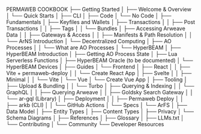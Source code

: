 PERMAWEB COOKBOOK
├── Getting Started
│   ├── Welcome & Overview
│   └── Quick Starts
│       ├── CLI
│       ├── Code
│       └── No Code
│
├── Fundamentals
│   ├── Keyfiles and Wallets
│   ├── Transactions
│   │   ├── Post Transactions
│   │   ├── Tags
│   │   └── Bundles
│   ├── Accessing Arweave Data
│   │   ├── Gateways & Access
│   │   ├── Manifests & Path Resolution
│   │   └── ArNS Introduction
│   └── Decentralized Computing
│       ├── AO Processes
│       │   └── What are AO Processes
│       └── HyperBEAM
│           ├── HyperBEAM Introduction
│           ├── Getting AO Process State
│           ├── Lua Serverless Functions
│           ├── HyperBEAM Oracle (to be documented)
│           └── HyperBEAM Devices
│
├── Guides
│   └── Frontend
│       ├── React
│       │   ├── Vite + permaweb-deploy
│       │   └── Create React App
│       ├── Svelte
│       │   ├── Minimal
│       │   └── Vite
│       └── Vue
│           └── Create Vue App
│
├── Tooling
│   ├── Upload & Bundling
│   │   └── Turbo
│   ├── Querying & Indexing
│   │   └── GraphQL
│   │       ├── Querying Arweave
│   │       ├── Goldsky Search Gateway
│   │       └── ar-gql (Library)
│   ├── Deployment
│   │   ├── Permaweb Deploy
│   │   ├── arkb (CLI)
│   │   └── GitHub Actions
│   └── Specs
│       └── ArFS
│           ├── Data Model
│           ├── Entity Types
│           ├── Content Types
│           ├── Privacy
│           └── Schema Diagrams
│
├── References
│   ├── Glossary
│   ├── LLMs.txt
│   └── Contributing
│
└── Community
    └── Developer Resources
